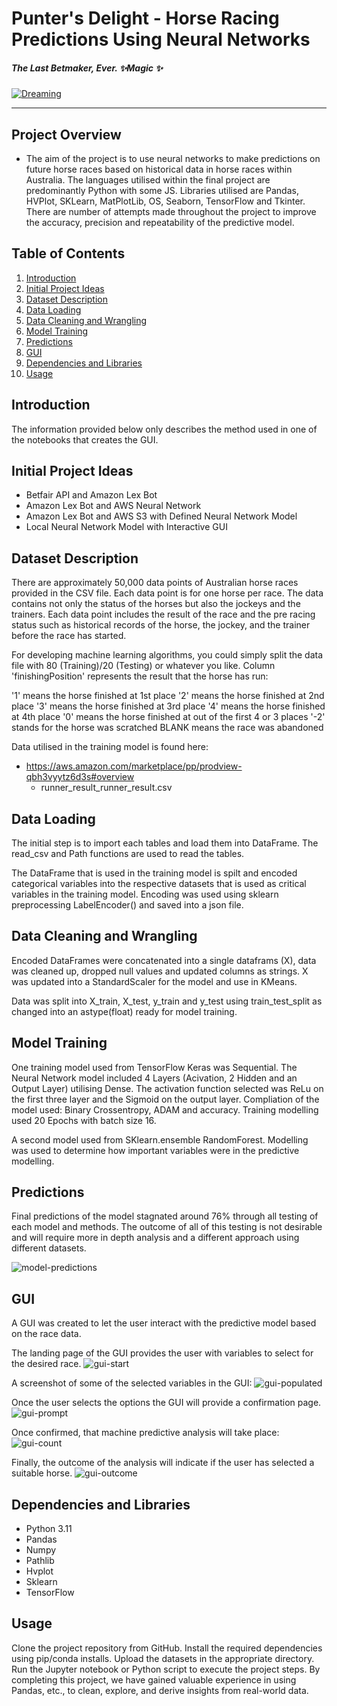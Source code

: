 # Punter's Delight - Horse Racing Predictions Using Neural Networks
##### _The Last Betmaker, Ever._ ✨Magic ✨

[![Dreaming](https://media.licdn.com/dms/image/C5612AQGajHilTpZKaQ/article-cover_image-shrink_600_2000/0/1520205264477?e=2147483647&v=beta&t=-Slb8Y3O0jBGIfFr8jgdL8Vs_i6wRHX71RvaMEhXAWg)]()


***

## Project Overview
* The aim of the project is to use neural networks to make predictions on future horse races based on historical data in horse races within Australia. The languages utilised within the final project are predominantly Python with some JS. Libraries utilised are Pandas, HVPlot, SKLearn, MatPlotLib, OS, Seaborn, TensorFlow and Tkinter. There are number of attempts made throughout the project to improve the accuracy, precision and repeatability of the predictive model. 
 
## Table of Contents
1. [Introduction](#introduction)
2. [Initial Project Ideas](#initial-project-ideas)
3. [Dataset Description](#dataset-description)
4. [Data Loading](#data-loading)
5. [Data Cleaning and Wrangling](data-cleaning-and-wrangling)
6. [Model Training](#model-training)
7. [Predictions](#predictions)
8. [GUI](#gui)
9. [Dependencies and Libraries](#dependencies-and-libraries)
10. [Usage](#usage)

## Introduction
The information provided below only describes the method used in one of the notebooks that creates the GUI. 

## Initial Project Ideas
* Betfair API and Amazon Lex Bot
* Amazon Lex Bot and AWS Neural Network
* Amazon Lex Bot and AWS S3 with Defined Neural Network Model
* Local Neural Network Model with Interactive GUI

## Dataset Description

There are approximately 50,000 data points of Australian horse races provided in the CSV file. Each data point is for one horse per race. The data contains not only the status of the horses but also the jockeys and the trainers. Each data point includes the result of the race and the pre racing status such as historical records of the horse, the jockey, and the trainer before the race has started.

For developing machine learning algorithms, you could simply split the data file with 80 (Training)/20 (Testing) or whatever you like. Column 'finishingPosition' represents the result that the horse has run:

'1' means the horse finished at 1st place
'2' means the horse finished at 2nd place
'3' means the horse finished at 3rd place
'4' means the horse finished at 4th place
'0' means the horse finished at out of the first 4 or 3 places
'-2' stands for the horse was scratched
BLANK means the race was abandoned

Data utilised in the training model is found here:
* https://aws.amazon.com/marketplace/pp/prodview-qbh3vyytz6d3s#overview
    * runner_result_runner_result.csv

## Data Loading
The initial step is to import each tables and load them into DataFrame. The read_csv and Path functions are used to read the tables. 

The DataFrame that is used in the training model is spilt and encoded categorical variables into the respective datasets that is used as critical variables in the training model. Encoding was used using sklearn preprocessing LabelEncoder() and saved into a json file.

## Data Cleaning and Wrangling
Encoded DataFrames were concatenated into a single dataframs (X), data was cleaned up, dropped null values and updated columns as strings. 
X was updated into a StandardScaler for the model and use in KMeans. 

Data was split into X_train, X_test, y_train and y_test using train_test_split as changed into an astype(float) ready for model training. 

## Model Training
One training model used from TensorFlow Keras was Sequential. The Neural Network model included 4 Layers (Acivation, 2 Hidden and an Output Layer) utilising Dense. The activation function selected was ReLu on the first three layer and the Sigmoid on the output layer. Compliation of the model used: Binary Crossentropy, ADAM and accuracy. Training modelling used 20 Epochs with batch size 16.

A second model used from SKlearn.ensemble RandomForest. Modelling was used to determine how important variables were in the predictive modelling. 

## Predictions
Final predictions of the model stagnated around 76% through all testing of each model and methods. The outcome of all of this testing is not desirable and will require more in depth analysis and a different approach using different datasets. 

![model-predictions](Images/model-predictions.png)

## GUI
A GUI was created to let the user interact with the predictive model based on the race data. 

The landing page of the GUI provides the user with variables to select for the desired race. 
![gui-start](Images/gui-start.png)

A screenshot of some of the selected variables in the GUI:
![gui-populated](Images/gui-populated.png)

Once the user selects the options the GUI will provide a confirmation page.
![gui-prompt](Images/gui-prompt.png)

Once confirmed, that machine predictive analysis will take place:
![gui-count](Images/gui-count.png)

Finally, the outcome of the analysis will indicate if the user has selected a suitable horse.
![gui-outcome](Images/gui-outcome.png)

## Dependencies and Libraries
* Python 3.11
* Pandas
* Numpy
* Pathlib
* Hvplot
* Sklearn
* TensorFlow

## Usage
Clone the project repository from GitHub. 
Install the required dependencies using pip/conda installs.
Upload the datasets in the appropriate directory.
Run the Jupyter notebook or Python script to execute the project steps.
By completing this project, we have gained valuable experience in using Pandas, etc., to clean, explore, and derive insights from real-world data.
